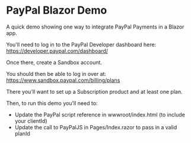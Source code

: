 # PayPal Blazor Demo

A quick demo showing one way to integrate PayPal Payments in a Blazor app.

You'll need to log in to the PayPal Developer dashboard here: https://developer.paypal.com/dashboard/

Once there, create a Sandbox account.

You should then be able to log in over at: https://www.sandbox.paypal.com/billing/plans

There you'll want to set up a Subscription product and at least one plan.

Then, to run this demo you'll need to:
- Update the PayPal script reference in wwwroot/index.html (to include your clientId)
- Update the call to PayPalJS in Pages/Index.razor to pass in a valid planId
